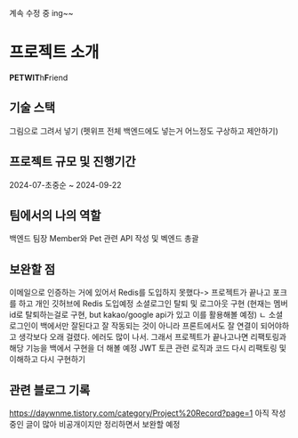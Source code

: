 계속 수정 중 ing~~ 

# 프로젝트 소개 
**PETWIT**h**F**riend
## 기술 스택 
그림으로 그려서 넣기 (펫위프 전체 백엔드에도 넣는거 어느정도 구상하고 제안하기)
## 프로젝트 규모 및 진행기간 
2024-07-초중순 ~ 2024-09-22
## 팀에서의 나의 역할 
백엔드 팀장
Member와 Pet 관련 API 작성 및 벡엔드 총괄

## 보완할 점 
이메일으로 인증하는 거에 있어서 Redis를 도입하지 못했다-> 프로젝트가 끝나고 포크를 하고 개인 깃허브에 Redis 도입예정
소셜로그인 탈퇴 및 로그아웃 구현 (현재는 멤버 id로 탈퇴하는걸로 구현, but kakao/google api가 있고 이를 활용해볼 예정) 
ㄴ 소셜 로그인이 백에서만 잘된다고 잘 작동되는 것이 아니라 프론트에서도 잘 연결이 되어야하고 생각보다 오래 걸렸다. 에러도 많이 나서. 
그래서 프로젝트가 끝나고나면 리팩토링과 해당 기능을 백에서 구현을 더 해볼 예정 
JWT 토큰 관련 로직과 코드 다시 리팩토링 및 이해하고 다시 구현하기 

## 관련 블로그 기록 
https://daywnme.tistory.com/category/Project%20Record?page=1 
아직 작성중인 글이 많아 비공개이지만 정리하면서 보완할 예정 

